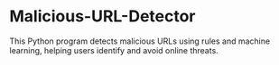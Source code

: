 # Malicious-URL-Detector
This Python program detects malicious URLs using rules and machine learning, helping users identify and avoid online threats.

